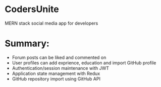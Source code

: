 # CodersUnite
MERN stack social media app for developers

# Summary:
- Forum posts can be liked and commented on
- User profiles can add exprience, education and import GitHub profile
- Authentication/session maintenance with JWT
- Application state management with Redux
- GitHub repository import using GitHub API 
